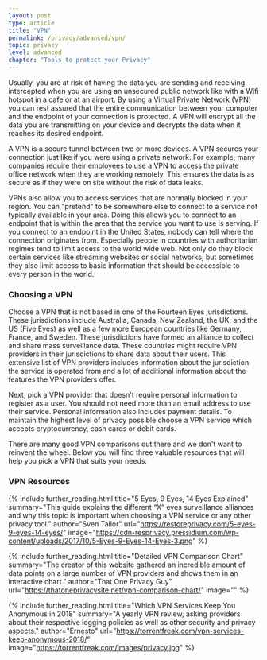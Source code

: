 ```yaml
---
layout: post
type: article
title: "VPN"
permalink: /privacy/advanced/vpn/
topic: privacy
level: advanced
chapter: "Tools to protect your Privacy"
---
```


Usually, you are at risk of having the data you are sending and receiving intercepted when you are using an unsecured public network like with a Wifi hotspot in a cafe or at an airport. By using a Virtual Private Network (VPN) you can rest assured that the entire communication between your computer and the endpoint of your connection is protected. A VPN will encrypt all the data you are transmitting on your device and decrypts the data when it reaches its desired endpoint.

A VPN is a secure tunnel between two or more devices. A VPN secures your connection just like if you were using a private network. For example, many companies require their employees to use a VPN to access the private office network when they are working remotely. This ensures the data is as secure as if they were on site without the risk of data leaks.

VPNs also allow you to access services that are normally blocked in your region. You can "pretend" to be somewhere else to connect to a service not typically available in your area. Doing this allows you to connect to an endpoint that is within the area that the service you want to use is serving. If you connect to an endpoint in the United States, nobody can tell where the connection originates from. Especially people in countries with authoritarian regimes tend to limit access to the world wide web. Not only do they block certain services like streaming websites or social networks, but sometimes they also limit access to basic information that should be accessible to every person in the world.

### Choosing a VPN

Choose a VPN that is not based in one of the Fourteen Eyes jurisdictions. These jurisdictions include Australia, Canada, New Zealand, the UK, and the US (Five Eyes) as well as a few more European countries like Germany, France, and Sweden. These jurisdictions have formed an alliance to collect and share mass surveillance data. These countries might require VPN providers in their jurisdictions to share data about their users. This extensive list of VPN providers includes information about the jurisdiction the service is operated from and a lot of additional information about the features the VPN providers offer.

Next, pick a VPN provider that doesn't require personal information to register as a user. You should not need more than an email address to use their service. Personal information also includes payment details. To maintain the highest level of privacy possible choose a VPN service which accepts cryptocurrency, cash cards or debit cards.

There are many good VPN comparisons out there and we don't want to reinvent the wheel. Below you will find three valuable resources that will help you pick a VPN that suits your needs.

### VPN Resources

{%
  include further_reading.html
  title="5 Eyes, 9 Eyes, 14 Eyes Explained"
  summary="This guide explains the different “X” eyes surveillance alliances and why this topic is important when choosing a VPN service or any other privacy tool."
  author="Sven Tailor" url="https://restoreprivacy.com/5-eyes-9-eyes-14-eyes/"
  image="https://cdn-resprivacy.pressidium.com/wp-content/uploads/2017/10/5-Eyes-9-Eyes-14-Eyes-3.png"
%}

{%
  include further_reading.html title="Detailed VPN Comparison Chart"
  summary="The creator of this website gathered an incredible amount of data points on a large number of VPN providers and shows them in an interactive chart."
  author="That One Privacy Guy"
  url="https://thatoneprivacysite.net/vpn-comparison-chart/"
  image=""
%}

{%
  include further_reading.html
  title="Which VPN Services Keep You Anonymous in 2018"
  summary="A yearly VPN review, asking providers about their respective logging policies as well as other security and privacy aspects."
  author="Ernesto" url="https://torrentfreak.com/vpn-services-keep-anonymous-2018/"
  image="https://torrentfreak.com/images/privacy.jpg"
%}
